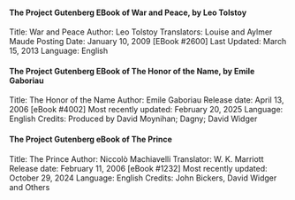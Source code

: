#### The Project Gutenberg EBook of War and Peace, by Leo Tolstoy

Title: War and Peace
Author: Leo Tolstoy
Translators: Louise and Aylmer Maude
Posting Date: January 10, 2009 [EBook #2600]
Last Updated: March 15, 2013
Language: English

#### The Project Gutenberg EBook of The Honor of the Name, by Emile Gaboriau

Title: The Honor of the Name
Author: Emile Gaboriau
Release date: April 13, 2006 [eBook #4002]
Most recently updated: February 20, 2025
Language: English
Credits: Produced by David Moynihan; Dagny; David Widger

#### The Project Gutenberg eBook of The Prince

Title: The Prince
Author: Niccolò Machiavelli
Translator: W. K. Marriott
Release date: February 11, 2006 [eBook #1232]
Most recently updated: October 29, 2024
Language: English
Credits: John Bickers, David Widger and Others

